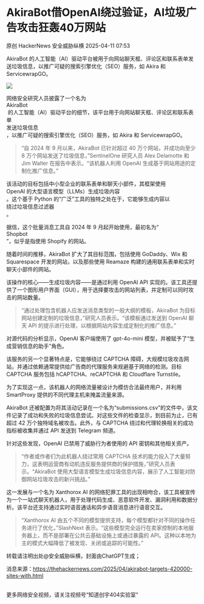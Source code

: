 #  AkiraBot借OpenAI绕过验证，AI垃圾广告攻击狂轰40万网站   
原创 HackerNews  安全威胁纵横   2025-04-11 07:53  
  
AkiraBot 的人工智能（AI）驱动平台被用于向网站聊天框、评论区和联系表单发送垃圾信息，以推广可疑的搜索引擎优化（SEO）服务，如 Akira 和 ServicewrapGO。  
  
  
![](https://mmbiz.qpic.cn/sz_mmbiz_jpg/Ok8FsaZqg4zxf4tXPIwEDFgvqxaoGr4yyLaQgWxBZ31ecYYYibxSd3AoruQA7TRyJV35hlxkWTUAp1avT3pe1XA/640?wx_fmt=jpeg "")  
  
  
网络安全研究人员披露了一个名为   
AkiraBot  
 的人工智能（AI）驱动平台的细节，该平台用于向网站聊天框、评论区和联系表单  
发送垃圾信息  
，以推广可疑的搜索引擎优化（SEO）服务，如 Akira 和 ServicewrapGO。  
> “自 2024 年 9 月以来，AkiraBot 已针对超过 40 万个网站，并成功向至少 8 万个网站发送了垃圾信息，”SentinelOne 研究人员 Alex Delamotte 和 Jim Walter 在报告中表示。“该机器人利用 OpenAI 生成基于网站用途的定制化推广信息。”  
  
  
该活动的目标包括中小型企业的联系表单和聊天小部件，其框架使用   
OpenAI 的大型语言模型（LLMs）生成垃圾内容  
。这个基于 Python 的“广泛”工具的独特之处在于，它能够生成内容以  
绕过垃圾信息过滤器  
。  
  
据信，这个批量消息工具自 2024 年 9 月起开始使用，最初名为“  
Shopbot  
”，似乎是指使用 Shopify 的网站。  
  
随着时间的推移，AkiraBot 扩大了其目标范围，包括使用 GoDaddy、Wix 和 Squarespace 开发的网站，以及那些使用 Reamaze 构建的通用联系表单和实时聊天小部件的网站。  
  
该操作的核心——生成垃圾内容——是通过利用 OpenAI API 实现的。该工具还提供了一个图形用户界面（GUI），用于选择要攻击的网站列表，并定制可以同时攻击的网站数量。  
> “通过处理包含机器人应发送消息类型的一般大纲的模板，AkiraBot 为目标网站创建定制的垃圾信息，”研究人员表示。“该模板通过发送到 OpenAI 聊天 API 的提示进行处理，以根据网站内容生成定制化的推广信息。”  
  
  
对源代码的分析显示，OpenAI 客户端使用了 gpt-4o-mini 模型，并被赋予了“生成营销信息的助手”角色。  
  
该服务的另一个显著特点是，它能够绕过 CAPTCHA 障碍，大规模垃圾攻击网站，并通过依赖通常提供给广告商的代理服务来规避基于网络的检测。目标 CAPTCHA 服务包括 hCAPTCHA、reCAPTCHA 和 Cloudflare Turnstile。  
  
为了实现这一点，该机器人的网络流量被设计为模仿合法最终用户，并利用 SmartProxy 提供的不同代理主机来掩盖流量来源。  
  
AkiraBot 还被配置为将其活动记录在一个名为“submissions.csv”的文件中，该文件记录了成功和失败的垃圾信息尝试。对这些文件的检查显示，到目前为止，已有超过 42 万个独特域名被攻击。此外，与 CAPTCHA 绕过和代理轮换相关的成功指标被收集并通过 API 发送到 Telegram 频道。  
  
针对这些发现，OpenAI 已禁用了威胁行为者使用的 API 密钥和其他相关资产。  
> “作者或作者们为此机器人绕过常用 CAPTCHA 技术的能力投入了大量努力，这表明运营商有动机违反服务提供商的保护措施，”研究人员表示。“AkiraBot 使用大型语言模型生成垃圾信息内容，展示了人工智能对防御网站垃圾攻击的新兴挑战。”  
  
  
这一发展与一个名为 Xanthorox AI 的网络犯罪工具的出现相吻合，该工具被宣传为一个一站式聊天机器人，用于处理代码生成、恶意软件开发、漏洞利用和数据分析。该平台还支持通过实时语音通话和异步语音消息进行语音交互。  
> “Xanthorox AI 由五个不同的模型提供支持，每个模型都针对不同的操作任务进行了优化，”SlashNext 表示。“这些模型完全运行在卖家控制的本地服务器上，而不是部署在公共云基础设施上或通过暴露的 API。这种以本地为主的模式大幅降低了被发现、关闭或追踪的可能性。”  
  
  
  
转载请注明出处@安全威胁纵横，封面由ChatGPT生成；  
  
消息来源：https://thehackernews.com/2025/04/akirabot-targets-420000-sites-with.html  
  
  
  
      
更多网络安全视频，请关注视频号“知道创宇404实验室”  
  
  
  
